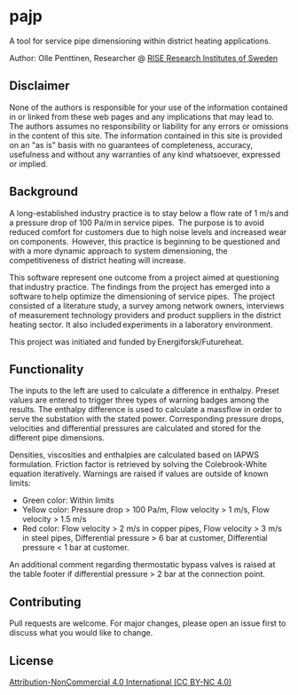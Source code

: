 # pajp
A tool for service pipe dimensioning within district heating applications.

Author: Olle Penttinen, Researcher @ [RISE Research Institutes of Sweden](https://www.ri.se/en)


## Disclaimer
None of the authors is responsible for your use of the information contained in or linked from these web pages and any implications that may lead to. 
The authors assumes no responsibility or liability for any errors or omissions in the content of this site. 
The information contained in this site is provided on an "as is" basis with no guarantees of completeness, accuracy, usefulness and without any warranties of any kind whatsoever, expressed or implied.

## Background
A long-established industry practice is to stay below a flow rate of 1 m/s and a pressure drop of 100 Pa/m in service pipes. 
The purpose is to avoid reduced comfort for customers due to high noise levels and increased wear on components. 
However, this practice is beginning to be questioned and with a more dynamic approach to system dimensioning, the competitiveness of district heating will increase.
 
This software represent one outcome from a project aimed at questioning that industry practice. The findings from the project has emerged into a software to help optimize the dimensioning of service pipes. 
The project consisted of a literature study, a survey among network owners, interviews of measurement technology providers and product suppliers in the district heating sector. It also included experiments in a laboratory environment. 

This project was initiated and funded by Energiforsk/Futureheat. 

## Functionality
The inputs to the left are used to calculate a difference in enthalpy. Preset values are entered to trigger three types of warning badges among the results. The enthalpy difference is used to calculate a massflow in order to serve the substation with the stated power. Corresponding pressure drops, velocities and differential pressures are calculated and stored for the different pipe dimensions.

Densities, viscosities and enthalpies are calculated based on IAPWS formulation. Friction factor is retrieved by solving the Colebrook-White equation iteratively. Warnings are raised if values are outside of known limits:

* Green color: Within limits
* Yellow color: Pressure drop > 100 Pa/m, Flow velocity > 1 m/s, Flow velocity > 1.5 m/s
* Red color: Flow velocity > 2 m/s in copper pipes, Flow velocity > 3 m/s in steel pipes, Differential pressure > 6 bar at customer, Differential pressure < 1 bar at customer.

An additional comment regarding thermostatic bypass valves is raised at the table footer if differential pressure > 2 bar at the connection point.

## Contributing
Pull requests are welcome. For major changes, please open an issue first to discuss what you would like to change.

## License
[Attribution-NonCommercial 4.0 International (CC BY-NC 4.0)](https://creativecommons.org/licenses/by-nc/4.0/)
